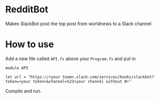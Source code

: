 # RedditBot
Makes SlackBot post the top post from worldnews to a Slack channel

# How to use
Add a new file called `API.fs` above your `Program.fs` and put in

```
module API

let url = "https://<your team>.slack.com/services/hooks/slackbot?token=<your token>&channel=%23<your channel without #>"
```

Compile and run.
